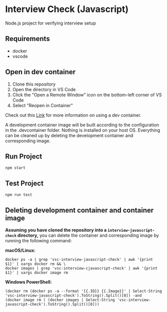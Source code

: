 # Interview Check (Javascript)

Node.js project for verifying interview setup

## Requirements

- docker
- vscode

## Open in dev container

1. Clone this repository
2. Open the directory in VS Code
3. Click the "Open a Remote Window" icon on the bottom-left corner of VS Code
4. Select "Reopen in Container"

Check out this [Link](https://github.com/sourceallies/interviews/blob/main/docs/interview-environment.md) for more information on using a dev container. 

A development container image will be built according to the configuration in the .devcontainer folder. Nothing is installed on your host OS. Everything can be cleaned up by deleting the development container and corresponding image.

## Run Project

```
npm start
```

## Test Project

```
npm run test
```

## Deleting development container and container image

**Assuming you have cloned the repository into a `interview-javascript-check` directory,** you can delete the container and corresponding image by running the following command:

**macOS/Linux:**

```
docker ps -a | grep 'vsc-interview-javascript-check' | awk '{print $1}' | xargs docker rm && \
docker images | grep 'vsc-interview-cjavascript-check' | awk '{print $1}' | xargs docker image rm
```

**Windows PowerShell:**

```
(docker rm (docker ps -a --format '{{.ID}} {{.Image}}' | Select-String 'vsc-interview-javascript-check').ToString().Split()[0]) -and
(docker image rm ( (docker images | Select-String 'vsc-interview-javascript-check').ToString().Split()[0]))
```